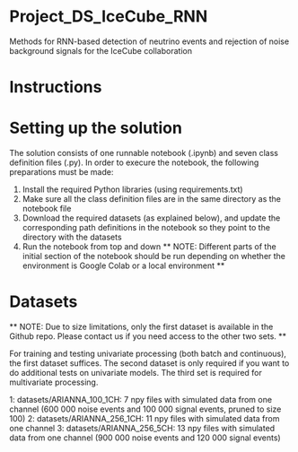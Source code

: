 # Project_DS_IceCube_RNN
Methods for RNN-based detection of neutrino events and rejection of noise background signals for the IceCube collaboration

Instructions
==========

Setting up the solution
==================
The solution consists of one runnable notebook (.ipynb) and seven class definition files (.py). In order to execure the notebook, the following preparations must be made:

1. Install the required Python libraries (using requirements.txt)
2. Make sure all the class definition files are in the same directory as the notebook file
3. Download the required datasets (as explained below), and update the corresponding path definitions in the notebook so they point to the directory with the datasets
4. Run the notebook from top and down
** NOTE: Different parts of the initial section of the notebook should be run depending on whether the environment is Google Colab or a local environment **

Datasets
=======
** NOTE: Due to size limitations, only the first dataset is available in the Github repo. Please contact us if you need access to the other two sets. **

For training and testing univariate processing (both batch and continuous), the first dataset suffices. The second dataset is only required if you want to do additional tests on univariate models. The third set is required for multivariate processing.

1: datasets/ARIANNA_100_1CH: 7 npy files with simulated data from one channel (600 000 noise events and 100 000 signal events, pruned to size 100)
2: datasets/ARIANNA_256_1CH: 11 npy files with simulated data from one channel
3: datasets/ARIANNA_256_5CH: 13 npy files with simulated data from one channel (900 000 noise events and 120 000 signal events)
